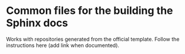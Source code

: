 # Common files for the building the Sphinx docs

Works with repositories generated from the official template. Follow the instructions here (add link when documented).
